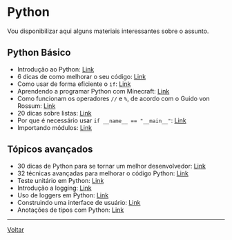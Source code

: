 # Python

Vou disponibilizar aqui alguns materiais interessantes sobre o assunto.

## Python Básico

* Introdução ao Python: [Link](https://towardsdatascience.com/introduction-to-python-c43e17aaa78b)
* 6 dicas de como melhorar o seu código: [Link](https://towardsdatascience.com/python-6-coding-hygiene-tips-that-helped-me-got-promoted-c70b4380f1c7)
* Como usar de forma eficiente o `if`: [Link](https://towardsdatascience.com/elegant-and-efficient-usage-of-if-else-clauses-d41d3e88fe07)
* Aprendendo a programar Python com Minecraft: [Link](https://medium.com/@rodrigoka4/programando-em-python-e-transformando-o-mundo-de-minecraft-a-sua-maneira-3d94a275faec)
* Como funcionam os operadores `//` e `%`, de acordo com o Guido von Rossum: [Link](http://python-history.blogspot.com/2010/08/why-pythons-integer-division-floors.html)
* 20 dicas sobre listas: [Link](https://betterprogramming.pub/20-things-to-know-to-master-lists-in-python-e3417f4c28cf)
* Por que é necessário usar `if __name__ == "__main__"`: [Link](https://betterprogramming.pub/the-reason-behind-if-name-main-in-python-e633634f0dd0)
* Importando módulos: [Link](https://medium.com/dev-genius/importing-modules-in-python-ef4a514870bf)


## Tópicos avançados

* 30 dicas de Python para se tornar um melhor desenvolvedor: [Link](https://medium.com/pythonland/30-python-language-tricks-that-will-make-you-a-better-coder-f08f811a7b0f)
* 32 técnicas avançadas para melhorar o código Python: [Link](https://betterprogramming.pub/thirty-two-advanced-techniques-for-better-python-code-6717226eb611)
* Teste unitário em Python: [Link](https://levelup.gitconnected.com/unit-testing-in-python-mocking-patching-and-dependency-injection-301280db2fed)
* Introdução a logging: [Link](https://towardsdatascience.com/logging-in-python-a1415d0b8141)
* Uso de loggers em Python: [Link](https://levelup.gitconnected.com/python-logger-better-than-print-statements-ba453e512308)
* Construindo uma interface de usuário: [Link](https://towardsdatascience.com/building-a-simple-ui-for-python-fd0e5f2a2d8b)
* Anotações de tipos com Python: [Link](https://medium.com/analytics-vidhya/type-annotations-in-python-3-8-3b401384403d)

---

[Voltar](https://victor0machado.github.io/)
